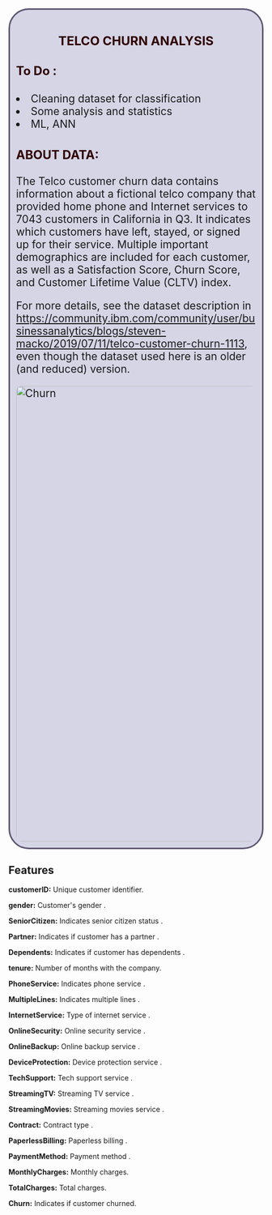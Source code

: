 <div style="border-radius: 40px; border: #5E5772 solid; padding: 12px; background-color: #3383; font-size: 150%; text-align: left;">

<h3 align="center"><font color='#300000'>TELCO CHURN ANALYSIS</font></h3>

<h4 align="left"><font color='#30000' size=5%>To Do :</font></h4>
    
<li> Cleaning dataset for classification</li>
    
<li> Some analysis and statistics</li>
    
<li> ML, ANN
    
    

<h3 align="left"><font color='#300000' size=5%>ABOUT DATA:</font></h3>

The Telco customer churn data contains information about a fictional telco company that provided home phone and Internet services to 7043 customers in California in Q3. It indicates which customers have left, stayed, or signed up for their service. Multiple important demographics are included for each customer, as well as a Satisfaction Score, Churn Score, and Customer Lifetime Value (CLTV) index.

For more details, see the dataset description in https://community.ibm.com/community/user/businessanalytics/blogs/steven-macko/2019/07/11/telco-customer-churn-1113, even though the dataset used here is an older (and reduced) version. 
    

<div style="border-radius: 10px; overflow: hidden; text-align: left;">
    <img src="https://miro.medium.com/v2/resize:fit:1000/1*n_0BmJJ8nRLLTI_POtfCBg.png" alt="Churn" width="900"></div>
</div>

## Features

**customerID:** Unique customer identifier.

**gender:** Customer's gender .

**SeniorCitizen:** Indicates senior citizen status .

**Partner:** Indicates if customer has a partner .

**Dependents:** Indicates if customer has dependents .

**tenure:** Number of months with the company.

**PhoneService:** Indicates phone service .

**MultipleLines:** Indicates multiple lines .

**InternetService:** Type of internet service .

**OnlineSecurity:** Online security service .

**OnlineBackup:** Online backup service .

**DeviceProtection:** Device protection service .

**TechSupport:** Tech support service .

**StreamingTV:** Streaming TV service .

**StreamingMovies:** Streaming movies service .

**Contract:** Contract type .

**PaperlessBilling:** Paperless billing .

**PaymentMethod:** Payment method .

**MonthlyCharges:** Monthly charges.

**TotalCharges:** Total charges.

**Churn:** Indicates if customer churned.
